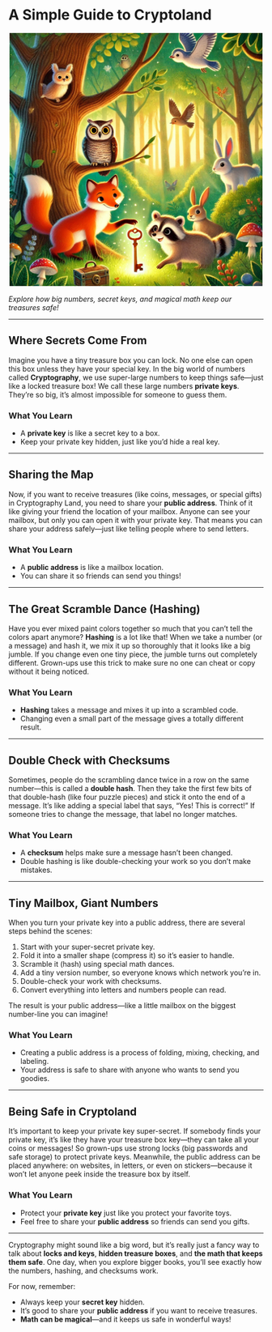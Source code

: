 # A Simple Guide to Cryptoland  

<p align="center">
  <img src="https://raw.githubusercontent.com/olejardamir/hackingbtc/refs/heads/main/chapter1/chapter1.png?raw=true" width="500">
</p>



*Explore how big numbers, secret keys, and magical math keep our treasures safe!*

---

## Where Secrets Come From  
Imagine you have a tiny treasure box you can lock. No one else can open this box unless they have your special key. In the big world of numbers called **Cryptography**, we use super-large numbers to keep things safe—just like a locked treasure box! We call these large numbers **private keys**. They’re so big, it’s almost impossible for someone to guess them.

### What You Learn  
- A **private key** is like a secret key to a box.  
- Keep your private key hidden, just like you’d hide a real key.  

---

## Sharing the Map  
Now, if you want to receive treasures (like coins, messages, or special gifts) in Cryptography Land, you need to share your **public address**. Think of it like giving your friend the location of your mailbox. Anyone can see your mailbox, but only you can open it with your private key. That means you can share your address safely—just like telling people where to send letters.

### What You Learn  
- A **public address** is like a mailbox location.  
- You can share it so friends can send you things!  

---

## The Great Scramble Dance (Hashing)  
Have you ever mixed paint colors together so much that you can’t tell the colors apart anymore? **Hashing** is a lot like that! When we take a number (or a message) and hash it, we mix it up so thoroughly that it looks like a big jumble. If you change even one tiny piece, the jumble turns out completely different. Grown-ups use this trick to make sure no one can cheat or copy without it being noticed.

### What You Learn  
- **Hashing** takes a message and mixes it up into a scrambled code.  
- Changing even a small part of the message gives a totally different result.  

---

## Double Check with Checksums  
Sometimes, people do the scrambling dance twice in a row on the same number—this is called a **double hash**. Then they take the first few bits of that double-hash (like four puzzle pieces) and stick it onto the end of a message. It’s like adding a special label that says, “Yes! This is correct!” If someone tries to change the message, that label no longer matches.

### What You Learn  
- A **checksum** helps make sure a message hasn’t been changed.  
- Double hashing is like double-checking your work so you don’t make mistakes.  

---

## Tiny Mailbox, Giant Numbers  
When you turn your private key into a public address, there are several steps behind the scenes:  
1. Start with your super-secret private key.  
2. Fold it into a smaller shape (compress it) so it’s easier to handle.  
3. Scramble it (hash) using special math dances.  
4. Add a tiny version number, so everyone knows which network you’re in.  
5. Double-check your work with checksums.  
6. Convert everything into letters and numbers people can read.  

The result is your public address—like a little mailbox on the biggest number-line you can imagine!

### What You Learn  
- Creating a public address is a process of folding, mixing, checking, and labeling.  
- Your address is safe to share with anyone who wants to send you goodies.  

---

## Being Safe in Cryptoland  
It’s important to keep your private key super-secret. If somebody finds your private key, it’s like they have your treasure box key—they can take all your coins or messages! So grown-ups use strong locks (big passwords and safe storage) to protect private keys. Meanwhile, the public address can be placed anywhere: on websites, in letters, or even on stickers—because it won’t let anyone peek inside the treasure box by itself.

### What You Learn  
- Protect your **private key** just like you protect your favorite toys.  
- Feel free to share your **public address** so friends can send you gifts.  

---

Cryptography might sound like a big word, but it’s really just a fancy way to talk about **locks and keys**, **hidden treasure boxes**, and **the math that keeps them safe**. One day, when you explore bigger books, you’ll see exactly how the numbers, hashing, and checksums work.  

For now, remember:  
- Always keep your **secret key** hidden.  
- It’s good to share your **public address** if you want to receive treasures.  
- **Math can be magical**—and it keeps us safe in wonderful ways!  


